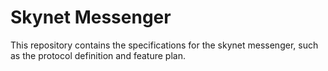 # Skynet Messenger

This repository contains the specifications for the skynet messenger, such as the protocol definition and feature plan.